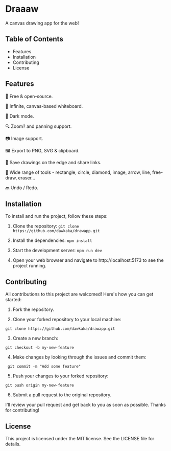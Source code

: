 # Draaaw

A canvas drawing app for the web!

## Table of Contents

- Features
- Installation
- Contributing
- License

## Features

💯 Free & open-source.

🎨 Infinite, canvas-based whiteboard.

🌙 Dark mode.

🔍 Zoom? and panning support.

📷 Image support.

🖼️ Export to PNG, SVG & clipboard.

💾 Save drawings on the edge and share links.

🔨 Wide range of tools - rectangle, circle, diamond, image, arrow, line, free-draw, eraser...

🔙 Undo / Redo.

## Installation

To install and run the project, follow these steps:

1. Clone the repository:
   `git clone https://github.com/dawkaka/drawapp.git`

2. Install the dependencies:
   `npm install`

3. Start the development server:
   `npm run dev`

4. Open your web browser and navigate to http://localhost:5173 to see the project running.

## Contributing

All contributions to this project are welcomed! Here's how you can get started:

1. Fork the repository.

2. Clone your forked repository to your local machine:

`git clone https://github.com/dawkaka/drawapp.git`

3. Create a new branch:

`git checkout -b my-new-feature`

4. Make changes by looking through the issues and commit them:

```git add .
 git commit -m "Add some feature"
```

5.  Push your changes to your forked repository:

`git push origin my-new-feature`

6. Submit a pull request to the original repository.

I'll review your pull request and get back to you as soon as possible. Thanks for contributing!

## License

This project is licensed under the MIT license. See the LICENSE file for details.
